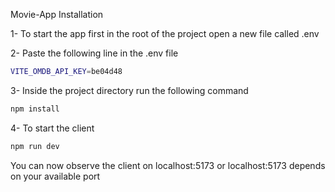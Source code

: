 Movie-App Installation

1- To start the app first in the root of the project open a new file called .env

2- Paste the following line in the .env file

```bash
VITE_OMDB_API_KEY=be04d48
```

3- Inside the project directory run the following command

```bash
npm install
```

4- To start the client

```bash
npm run dev
```

You can now observe the client on localhost:5173 or localhost:5173 depends on your available port 


